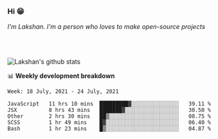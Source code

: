### Hi 😁

*I'm Lakshan. I'm a person who loves to make open-source projects*


<br/><br/>

![Lakshan's github stats](https://github-readme-stats.vercel.app/api?username=sandaruwan98&show_icons=true&theme=prussian )<br/>



📊 **Weekly development breakdown**
<!--START_SECTION:waka-->
```text
Week: 18 July, 2021 - 24 July, 2021

JavaScript   11 hrs 10 mins  █████████▓░░░░░░░░░░░░░░░   39.11 % 
JSX          8 hrs 43 mins   ███████▓░░░░░░░░░░░░░░░░░   30.50 % 
Other        2 hrs 30 mins   ██▒░░░░░░░░░░░░░░░░░░░░░░   08.75 % 
SCSS         1 hr 49 mins    █▓░░░░░░░░░░░░░░░░░░░░░░░   06.40 % 
Bash         1 hr 23 mins    █▒░░░░░░░░░░░░░░░░░░░░░░░   04.87 % 
```
<!--END_SECTION:waka-->

